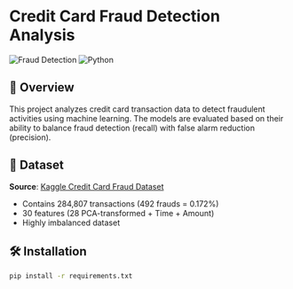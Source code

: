 # Credit Card Fraud Detection Analysis

![Fraud Detection](https://img.shields.io/badge/Type-Machine_Learning-blue) 
![Python](https://img.shields.io/badge/Python-3.8%2B-success)

## 📌 Overview
This project analyzes credit card transaction data to detect fraudulent activities using machine learning. The models are evaluated based on their ability to balance fraud detection (recall) with false alarm reduction (precision).

## 📂 Dataset
**Source**: [Kaggle Credit Card Fraud Dataset](https://www.kaggle.com/datasets/mlg-ulb/creditcardfraud)  
- Contains 284,807 transactions (492 frauds = 0.172%)
- 30 features (28 PCA-transformed + Time + Amount)
- Highly imbalanced dataset

## 🛠️ Installation
```bash
pip install -r requirements.txt
